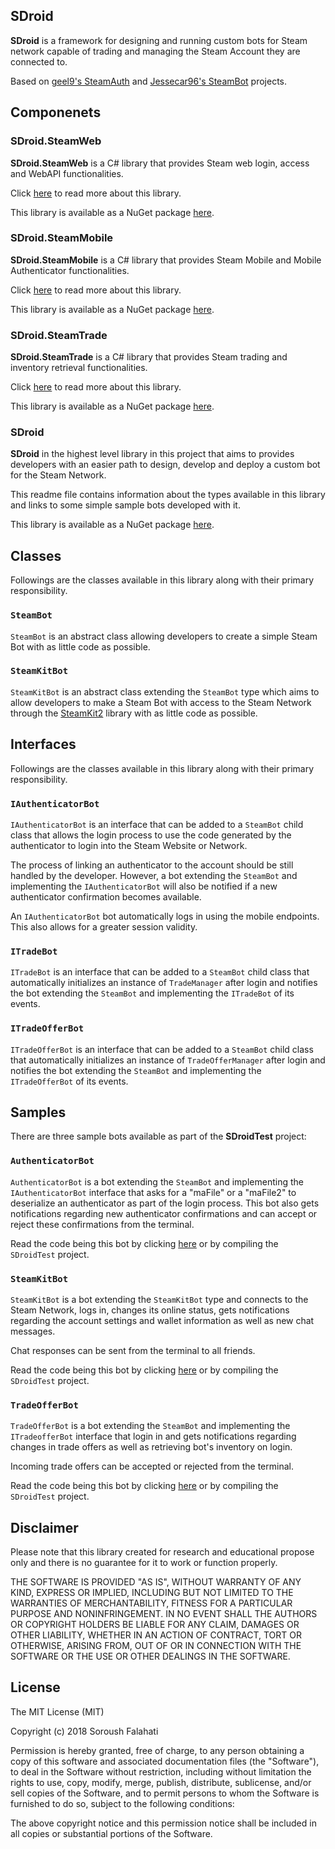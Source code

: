 ## SDroid
**SDroid** is a framework for designing and running custom bots for Steam network capable of trading 
and managing the Steam Account they are connected to. 

Based on [geel9's SteamAuth](https://github.com/geel9/SteamAuth) and [Jessecar96's SteamBot](https://github.com/Jessecar96/SteamBot) projects.

## Componenets
### SDroid.SteamWeb
**SDroid.SteamWeb** is a C# library that provides Steam web login, access and WebAPI functionalities.

Click [here](/SDroid.SteamWeb/README.md) to read more about this library.

This library is available as a NuGet package [here](https://www.nuget.org/packages/SDroid.SteamWeb).

### SDroid.SteamMobile
**SDroid.SteamMobile** is a C# library that provides Steam Mobile and Mobile Authenticator functionalities.

Click [here](/SDroid.SteamMobile/README.md) to read more about this library.

This library is available as a NuGet package [here](https://www.nuget.org/packages/SDroid.SteamMobile).

### SDroid.SteamTrade
**SDroid.SteamTrade** is a C# library that provides Steam trading and inventory retrieval functionalities.

Click [here](/SDroid.SteamTrade/README.md) to read more about this library.

This library is available as a NuGet package [here](https://www.nuget.org/packages/SDroid.SteamTrade).

### SDroid
**SDroid** in the highest level library in this project that aims to provides developers with an easier path to
design, develop and deploy a custom bot for the Steam Network.

This readme file contains information about the types available in this library and links to some simple
sample bots developed with it.

This library is available as a NuGet package [here](https://www.nuget.org/packages/SDroid).

## Classes
Followings are the classes available in this library along with their primary responsibility.

### `SteamBot`
`SteamBot` is an abstract class allowing developers to create a simple Steam Bot with as little code as possible.

### `SteamKitBot`
`SteamKitBot` is an abstract class extending the `SteamBot` type which aims to allow developers
to make a Steam Bot with access to the Steam Network through the [SteamKit2](https://github.com/SteamRE/SteamKit) 
library with as little code as possible.


## Interfaces
Followings are the classes available in this library along with their primary responsibility.

### `IAuthenticatorBot`
`IAuthenticatorBot` is an interface that can be added to a `SteamBot` child class that allows the login 
process to use the code generated by the authenticator to login into the Steam Website or Network.

The process of linking an authenticator to the account should be still handled by the developer. However, a 
bot extending the `SteamBot` and implementing the `IAuthenticatorBot` will also be notified if a new 
authenticator confirmation becomes available.

An `IAuthenticatorBot` bot automatically logs in using the mobile endpoints. This also allows for a greater
session validity.

### `ITradeBot`
`ITradeBot` is an interface that can be added to a `SteamBot` child class that automatically initializes an instance of
`TradeManager` after login and notifies the bot extending the `SteamBot` and implementing the `ITradeBot`
of its events.

### `ITradeOfferBot`
`ITradeOfferBot` is an interface that can be added to a `SteamBot` child class that automatically initializes an instance of
`TradeOfferManager` after login and notifies the bot extending the `SteamBot` and implementing the `ITradeOfferBot`
of its events.



## Samples
There are three sample bots available as part of the **SDroidTest** project:

### `AuthenticatorBot`
`AuthenticatorBot` is a bot extending the `SteamBot` and implementing the `IAuthenticatorBot` interface that
asks for a "maFile" or a "maFile2" to deserialize an authenticator as part of the login process. This bot also gets
notifications regarding new authenticator confirmations and can accept or reject these confirmations from the terminal.

Read the code being this bot by clicking [here](/SDroidTest/AuthenticatorBot.cs) or by compiling the `SDroidTest` project.

### `SteamKitBot`
`SteamKitBot` is a bot extending the `SteamKitBot` type and connects to the Steam Network, logs in, changes its online status, gets notifications regarding the account settings and wallet information as well as new chat messages. 

Chat responses can be sent from the terminal to all friends.

Read the code being this bot by clicking [here](/SDroidTest/SteamKitBot.cs) or by compiling the `SDroidTest` project.


### `TradeOfferBot`
`TradeOfferBot` is a bot extending the `SteamBot` and implementing the `ITradeofferBot` interface that login in and
gets notifications regarding changes in trade offers as well as retrieving bot's inventory on login.

Incoming trade offers can be accepted or rejected from the terminal.

Read the code being this bot by clicking [here](/SDroidTest/TradeOfferBot.cs) or by compiling the `SDroidTest` project.



## Disclaimer
Please note that this library created for research and educational propose only and there is no guarantee for it to work or function properly. 

THE SOFTWARE IS PROVIDED "AS IS", WITHOUT WARRANTY OF ANY KIND, EXPRESS OR
IMPLIED, INCLUDING BUT NOT LIMITED TO THE WARRANTIES OF MERCHANTABILITY,
FITNESS FOR A PARTICULAR PURPOSE AND NONINFRINGEMENT. IN NO EVENT SHALL THE
AUTHORS OR COPYRIGHT HOLDERS BE LIABLE FOR ANY CLAIM, DAMAGES OR OTHER
LIABILITY, WHETHER IN AN ACTION OF CONTRACT, TORT OR OTHERWISE, ARISING FROM,
OUT OF OR IN CONNECTION WITH THE SOFTWARE OR THE USE OR OTHER DEALINGS IN THE
SOFTWARE.



## License
The MIT License (MIT)

Copyright (c) 2018 Soroush Falahati

Permission is hereby granted, free of charge, to any person obtaining a copy
of this software and associated documentation files (the "Software"), to deal
in the Software without restriction, including without limitation the rights
to use, copy, modify, merge, publish, distribute, sublicense, and/or sell
copies of the Software, and to permit persons to whom the Software is
furnished to do so, subject to the following conditions:

The above copyright notice and this permission notice shall be included in all
copies or substantial portions of the Software.

